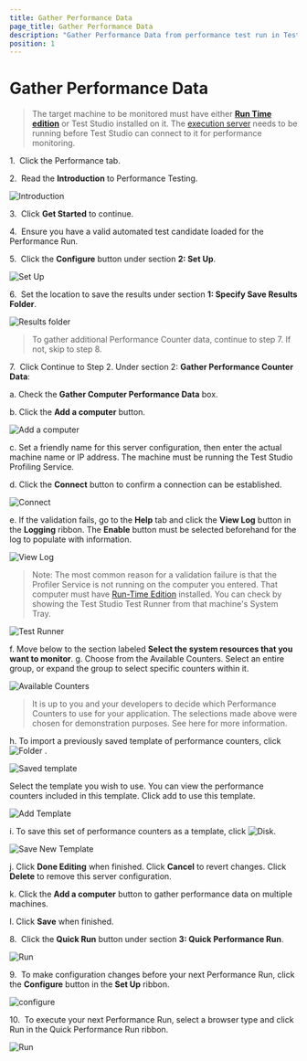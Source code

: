 ```yaml
---
title: Gather Performance Data
page_title: Gather Performance Data
description: "Gather Performance Data from performance test run in Test Studio."
position: 1
---
```

# Gather Performance Data

> The target machine to be monitored must have either <a href="/general-information/test-studio-run-time" target="_blank">**Run Time edition**</a> or Test Studio installed on it. The <a href="/features/scheduling-test-runs/create-execution-server" target="_blank">execution server</a> needs to be running before Test Studio can connect to it for performance monitoring.

1.&nbsp; Click the Performance tab.

2.&nbsp; Read the **Introduction** to Performance Testing.

![Introduction][1]

3.&nbsp; Click **Get Started** to continue. 

4.&nbsp; Ensure you have a valid automated test candidate loaded for the Performance Run.

5.&nbsp; Click the **Configure** button under section **2: Set Up**.

![Set Up][2]

6.&nbsp; Set the location to save the results under section **1: Specify Save Results Folder**.

![Results folder][3]

> To gather additional Performance Counter data, continue to step 7. If not, skip to step 8. 

7.&nbsp; Click Continue to Step 2. Under section 2: **Gather Performance Counter Data**:

a. Check the **Gather Computer Performance Data** box.

b. Click the **Add a computer** button.

![Add a computer][4]

c. Set a friendly name for this server configuration, then enter the actual machine name or IP address. The machine must be running the Test Studio Profiling Service.

d. Click the **Connect** button to confirm a connection can be established. 

![Connect][5]

e. If the validation fails, go to the **Help** tab and click the **View Log** button in the **Logging** ribbon. The **Enable** button must be selected beforehand for the log to populate with information. 

![View Log][6]

>  Note: The most common reason for a validation failure is that the Profiler Service is not running on the computer you entered. That computer must have <a href="/general-information/test-studio-run-time" target="_blank">Run-Time Edition</a> installed. You can check by showing the Test Studio Test Runner from that machine's System Tray. 

![Test Runner][7]

f. Move below to the section labeled **Select the system resources that you want to monitor**.
g. Choose from the Available Counters. Select an entire group, or expand the group to select specific counters within it.

![Available Counters][8]

> It is up to you and your developers to decide which Performance Counters to use for your application. The selections made above were chosen for demonstration purposes. See here for more information.

h. To import a previously saved template of performance counters, click ![Folder][9] .

![Saved template][10]

Select the template you wish to use. You can view the performance counters included in this template. Click add to use this template.

![Add Template][11]

i. To save this set of performance counters as a template, click ![Disk][12].

![Save New Template][13]

j. Click **Done Editing** when finished. Click **Cancel** to revert changes. Click **Delete** to remove this server configuration.

k. Click the **Add a computer** button to gather performance data on multiple machines.

l. Click **Save** when finished.

8.&nbsp; Click the **Quick Run** button under section **3: Quick Performance Run**. 

![Run][14]

9.&nbsp; To make configuration changes before your next Performance Run, click the **Configure** button in the **Set Up** ribbon.

![configure][15]

10.&nbsp; To execute your next Performance Run, select a browser type and click Run in the Quick Performance Run ribbon.

![Run][16]

[1]: /img/features/testing-types/performance-testing/gather-perfomance-data/fig1.png
[2]: /img/features/testing-types/performance-testing/gather-perfomance-data/fig2.png
[3]: /img/features/testing-types/performance-testing/gather-perfomance-data/fig3.png
[4]: /img/features/testing-types/performance-testing/gather-perfomance-data/fig4.png
[5]: /img/features/testing-types/performance-testing/gather-perfomance-data/fig5.png
[6]: /img/features/testing-types/performance-testing/gather-perfomance-data/fig6.png
[7]: /img/features/testing-types/performance-testing/gather-perfomance-data/fig7.png
[8]: /img/features/testing-types/performance-testing/gather-perfomance-data/fig8.png
[9]: /img/features/testing-types/performance-testing/gather-perfomance-data/fig9.png
[10]: /img/features/testing-types/performance-testing/gather-perfomance-data/fig10.png
[11]: /img/features/testing-types/performance-testing/gather-perfomance-data/fig11.png
[12]: /img/features/testing-types/performance-testing/gather-perfomance-data/fig12.png
[13]: /img/features/testing-types/performance-testing/gather-perfomance-data/fig13.png
[14]: /img/features/testing-types/performance-testing/gather-perfomance-data/fig14.png
[15]: /img/features/testing-types/performance-testing/gather-perfomance-data/fig15.png
[16]: /img/features/testing-types/performance-testing/gather-perfomance-data/fig16.png